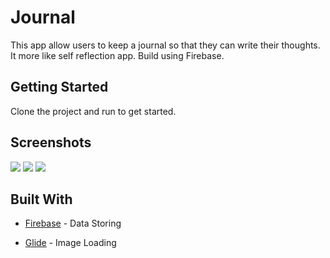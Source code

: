 # Journal
 This app allow users to keep a journal so that they can write their thoughts. It more
like self reflection app. Build using Firebase.

## Getting Started

Clone the project and run to get started.

## Screenshots

![](https://user-images.githubusercontent.com/71267021/109410036-5d896f80-79bd-11eb-8f8d-f611ce618a17.png)
![](https://user-images.githubusercontent.com/71267021/109410304-890d5980-79bf-11eb-97f1-39833e65e333.jpg)
![](https://user-images.githubusercontent.com/71267021/109410348-e7d2d300-79bf-11eb-94d3-1b8bace98145.jpg)







## Built With
* [Firebase](https://firebase.google.com/?gclid=CjwKCAjwgOGCBhAlEiwA7FUXkiys8GjF8LlpDkjYEPLy_2I0Y3h9hPSldCpJM-UEzz8LLahB4G9RyxoCi_kQAvD_BwE&gclsrc=aw.ds) - Data Storing 

* [Glide](https://github.com/bumptech/glide) - Image Loading






